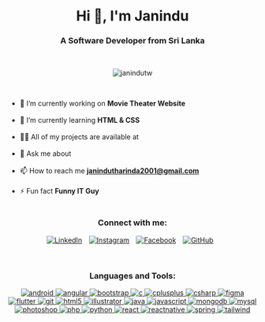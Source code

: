 

<h1 align="center">Hi 👋, I'm Janindu</h1>
<h3 align="center">A Software Developer from Sri Lanka</h3><br>

<p align="center" >
<img  
  src="https://i.giphy.com/media/v1.Y2lkPTc5MGI3NjExYTE0aDAwM2kxbHd2bGIybXR0em55bDl0ZnV3NHZ1cGx3MWw1a3JveSZlcD12MV9pbnRlcm5hbF9naWZfYnlfaWQmY3Q9Zw/iIqmM5tTjmpOB9mpbn/giphy.gif" 
  alt="janindutw" />
</p><br>


- 🔭 I’m currently working on **Movie Theater Website** <br><br>
- 🌱 I’m currently learning **HTML & CSS**<br><br>
- 👨‍💻 All of my projects are available at <br><br> 
- 💬 Ask me about <br><br>
- 📫 How to reach me **janindutharinda2001@gmail.com**<br><br>
- ⚡ Fun fact **Funny IT Guy**  <br><br>




<h3 align="center">Connect with me:</h3>
<p align="center">
  <!-- LinkedIn -->
  <a href="https://www.linkedin.com/in/janindu-tharinda-wickramanayaka-653b66253" target="_blank" style="display: inline-block; margin-right: 10px;">
    <img src="https://img.shields.io/badge/-LinkedIn-0A66C2?style=for-the-badge&logo=linkedin&logoColor=white" alt="LinkedIn" />
  </a>

  <!-- Instagram -->
  <a href="https://www.instagram.com/janindutw/" target="_blank" style="display: inline-block; margin-right: 10px;">
    <img src="https://img.shields.io/badge/-Instagram-E4405F?style=for-the-badge&logo=instagram&logoColor=white" alt="Instagram" />
  </a>

  <!-- Facebook -->
  <a href="https://www.facebook.com/Janindutw" target="_blank" style="display: inline-block; margin-right: 10px;">
    <img src="https://img.shields.io/badge/-Facebook-1877F2?style=for-the-badge&logo=facebook&logoColor=white" alt="Facebook" />
  </a>

  <!-- GitHub -->
  <a href="https://github.com/janindutw" target="_blank" style="display: inline-block; margin-right: 10px;">
    <img src="https://img.shields.io/badge/-GitHub-181717?style=for-the-badge&logo=github&logoColor=white" alt="GitHub" />
  </a>
</p>
<br>




<h3 align="center">Languages and Tools:</h3>
<p align="center"> 
  <a href="https://www.linkedin.com/in/janindu-tharinda-wickramanayaka" target="_blank" rel="noreferrer"> 
    <img src="https://img.icons8.com/color/48/000000/android-os.png" alt="android" />
  </a>
  <a href="https://angular.io" target="_blank" rel="noreferrer"> 
    <img src="https://img.icons8.com/color/48/000000/angularjs.png" alt="angular" />
  </a> 
  <a href="https://getbootstrap.com" target="_blank" rel="noreferrer"> 
    <img src="https://img.icons8.com/color/48/000000/bootstrap.png" alt="bootstrap" />
  </a> 
  <a href="https://www.cprogramming.com/" target="_blank" rel="noreferrer"> 
    <img src="https://img.icons8.com/color/48/000000/c-programming.png" alt="c" />
  </a> 
  <a href="https://www.w3schools.com/cpp/" target="_blank" rel="noreferrer"> 
    <img src="https://img.icons8.com/color/48/000000/c-plus-plus-logo.png" alt="cplusplus" />
  </a> 
  <a href="https://www.w3schools.com/cs/" target="_blank" rel="noreferrer"> 
    <img src="https://img.icons8.com/color/48/000000/c-sharp-logo.png" alt="csharp" />
  </a> 
  <a href="https://www.figma.com/" target="_blank" rel="noreferrer"> 
    <img src="https://img.icons8.com/color/48/000000/figma--v1.png" alt="figma" />
  </a> 
  <a href="https://flutter.dev" target="_blank" rel="noreferrer"> 
    <img src="https://img.icons8.com/color/48/000000/flutter.png" alt="flutter" />
  </a> 
  <a href="https://git-scm.com/" target="_blank" rel="noreferrer"> 
    <img src="https://img.icons8.com/color/48/000000/git.png" alt="git" />
  </a> 
  <a href="https://www.w3.org/html/" target="_blank" rel="noreferrer"> 
    <img src="https://img.icons8.com/color/48/000000/html-5--v1.png" alt="html5" />
  </a> 
  <a href="https://www.adobe.com/in/products/illustrator.html" target="_blank" rel="noreferrer"> 
    <img src="https://img.icons8.com/color/48/000000/adobe-illustrator--v1.png" alt="illustrator" />
  </a> 
  <a href="https://www.java.com" target="_blank" rel="noreferrer"> 
    <img src="https://img.icons8.com/color/48/000000/java-coffee-cup-logo--v1.png" alt="java" />
  </a> 
  <a href="https://developer.mozilla.org/en-US/docs/Web/JavaScript" target="_blank" rel="noreferrer"> 
    <img src="https://img.icons8.com/color/48/000000/javascript--v1.png" alt="javascript" />
  </a> 
  <a href="https://www.mongodb.com/" target="_blank" rel="noreferrer"> 
    <img src="https://img.icons8.com/color/48/000000/mongodb.png" alt="mongodb" />
  </a> 
  <a href="https://www.mysql.com/" target="_blank" rel="noreferrer"> 
    <img src="https://img.icons8.com/color/48/000000/mysql-logo.png" alt="mysql" />
  </a>  
  <a href="https://www.photoshop.com/en" target="_blank" rel="noreferrer"> 
    <img src="https://img.icons8.com/color/48/000000/adobe-photoshop--v1.png" alt="photoshop" />
  </a> 
  <a href="https://www.php.net" target="_blank" rel="noreferrer"> 
    <img src="https://img.icons8.com/officel/48/000000/php-logo.png" alt="php" />
  </a>  
  <a href="https://www.python.org" target="_blank" rel="noreferrer"> 
    <img src="https://img.icons8.com/color/48/000000/python--v1.png" alt="python" />
  </a> 
  <a href="https://reactjs.org/" target="_blank" rel="noreferrer"> 
    <img src="https://img.icons8.com/officel/48/000000/react.png" alt="react" />
  </a> 
  <a href="https://reactnative.dev/" target="_blank" rel="noreferrer"> 
    <img src="https://img.icons8.com/color/48/000000/react-native.png" alt="reactnative" />
  </a> 
  <a href="https://spring.io/" target="_blank" rel="noreferrer"> 
    <img src="https://img.icons8.com/color/48/000000/spring-logo.png" alt="spring" />
  </a> 
  <a href="https://tailwindcss.com/" target="_blank" rel="noreferrer"> 
    <img src="https://img.icons8.com/color/48/000000/tailwindcss.png" alt="tailwind" />
  </a> 
</p>
